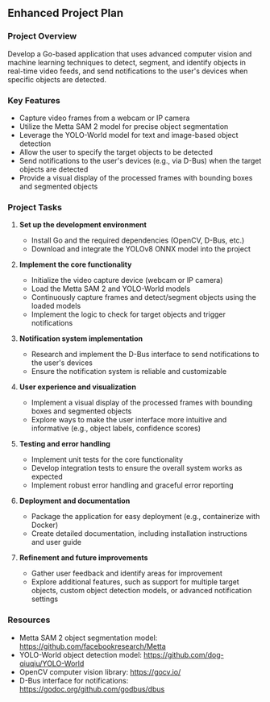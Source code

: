 ## Enhanced Project Plan

### Project Overview
Develop a Go-based application that uses advanced computer vision and machine learning techniques to detect, segment, and identify objects in real-time video feeds, and send notifications to the user's devices when specific objects are detected.

### Key Features
- Capture video frames from a webcam or IP camera
- Utilize the Metta SAM 2 model for precise object segmentation
- Leverage the YOLO-World model for text and image-based object detection
- Allow the user to specify the target objects to be detected
- Send notifications to the user's devices (e.g., via D-Bus) when the target objects are detected
- Provide a visual display of the processed frames with bounding boxes and segmented objects

### Project Tasks

1. **Set up the development environment**
   - Install Go and the required dependencies (OpenCV, D-Bus, etc.)
   - Download and integrate the YOLOv8 ONNX model into the project

2. **Implement the core functionality**
   - Initialize the video capture device (webcam or IP camera)
   - Load the Metta SAM 2 and YOLO-World models
   - Continuously capture frames and detect/segment objects using the loaded models
   - Implement the logic to check for target objects and trigger notifications

3. **Notification system implementation**
   - Research and implement the D-Bus interface to send notifications to the user's devices
   - Ensure the notification system is reliable and customizable

4. **User experience and visualization**
   - Implement a visual display of the processed frames with bounding boxes and segmented objects
   - Explore ways to make the user interface more intuitive and informative (e.g., object labels, confidence scores)

5. **Testing and error handling**
   - Implement unit tests for the core functionality
   - Develop integration tests to ensure the overall system works as expected
   - Implement robust error handling and graceful error reporting

6. **Deployment and documentation**
   - Package the application for easy deployment (e.g., containerize with Docker)
   - Create detailed documentation, including installation instructions and user guide

7. **Refinement and future improvements**
   - Gather user feedback and identify areas for improvement
   - Explore additional features, such as support for multiple target objects, custom object detection models, or advanced notification settings

### Resources
- Metta SAM 2 object segmentation model: https://github.com/facebookresearch/Metta
- YOLO-World object detection model: https://github.com/dog-qiuqiu/YOLO-World
- OpenCV computer vision library: https://gocv.io/
- D-Bus interface for notifications: https://godoc.org/github.com/godbus/dbus
